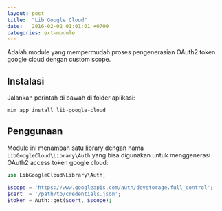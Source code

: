 ```yaml
---
layout: post
title:  "Lib Google Cloud"
date:   2016-02-02 01:01:01 +0700
categories: ext-module
---
```


Adalah module yang mempermudah proses pengenerasian OAuth2 token google
cloud dengan custom scope.

## Instalasi

Jalankan perintah di bawah di folder aplikasi:

```
mim app install lib-google-cloud
```

## Penggunaan

Module ini menambah satu library dengan nama `LibGoogleCloud\Library\Auth`
yang bisa digunakan untuk menggenerasi OAuth2 access token google cloud:

```php
use LibGoogleCloud\Library\Auth;

$scope = 'https://www.googleapis.com/auth/devstorage.full_control';
$cert  = '/path/to/credentials.json';
$token = Auth::get($cert, $scope);
```